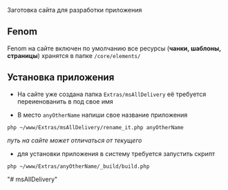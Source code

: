 Заготовка сайта для разработки приложения

## Fenom

Fenom на сайте включен по умолчанию все ресурсы (**чанки, шаблоны, страницы**) хранятся в папке `/core/elements/`


## Установка приложения

* На сайте уже создана папка `Extras/msAllDelivery` её требуется переиенованить в под свое имя

* В место `anyOtherName` напиши свое название приложения 

```
php ~/www/Extras/msAllDelivery/rename_it.php anyOtherName
```

*путь на сайте может отличаться от текущего*

* для установки приложения в систему требуется запустить скрипт

```
php ~/www/Extras/anyOtherName/_build/build.php
``` 

"# msAllDelivery" 
